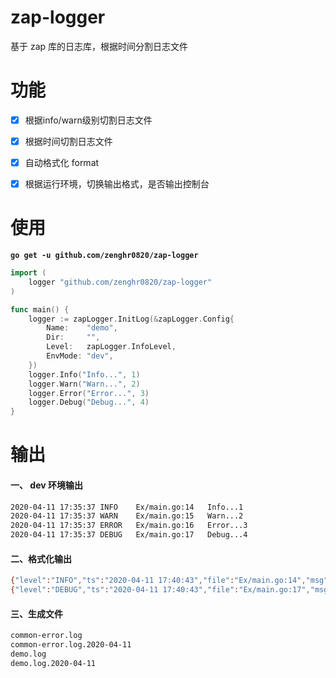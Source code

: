 # zap-logger
 基于 zap 库的日志库，根据时间分割日志文件



# 功能

- [x] 根据info/warn级别切割日志文件
- [x] 根据时间切割日志文件
- [x] 自动格式化 format
- [x] 根据运行环境，切换输出格式，是否输出控制台



# 使用

**```go get -u github.com/zenghr0820/zap-logger```**

```go
import (
	logger "github.com/zenghr0820/zap-logger"
)

func main() {
	logger := zapLogger.InitLog(&zapLogger.Config{
		Name:    "demo",
		Dir:     "",
		Level:   zapLogger.InfoLevel,
		EnvMode: "dev",
	})
	logger.Info("Info...", 1)
	logger.Warn("Warn...", 2)
	logger.Error("Error...", 3)
	logger.Debug("Debug...", 4)
}
```



# 输出

#### 一、 dev 环境输出
```bash
2020-04-11 17:35:37	INFO	Ex/main.go:14	Info...1
2020-04-11 17:35:37	WARN	Ex/main.go:15	Warn...2
2020-04-11 17:35:37	ERROR	Ex/main.go:16	Error...3
2020-04-11 17:35:37	DEBUG	Ex/main.go:17	Debug...4
```



#### 二、格式化输出

```bash
{"level":"INFO","ts":"2020-04-11 17:40:43","file":"Ex/main.go:14","msg":"Info...1"}
{"level":"DEBUG","ts":"2020-04-11 17:40:43","file":"Ex/main.go:17","msg":"Debug...4"}
```



#### 三、生成文件

```bash
common-error.log
common-error.log.2020-04-11
demo.log
demo.log.2020-04-11
```

